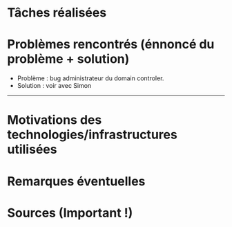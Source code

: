 # Tâches réalisées

# Problèmes rencontrés (énnoncé du problème + solution)

* Problème : bug administrateur du domain controler.
* Solution : voir avec Simon
*******

# Motivations des technologies/infrastructures utilisées

# Remarques éventuelles

# Sources (Important !)
